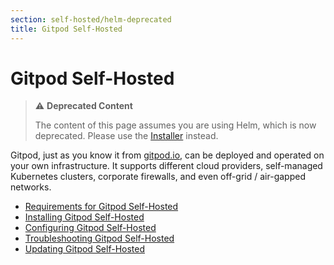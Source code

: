 ```yaml
---
section: self-hosted/helm-deprecated
title: Gitpod Self-Hosted
---
```


# Gitpod Self-Hosted

> ⚠️ **Deprecated Content**
>
> The content of this page assumes you are using Helm, which is now deprecated. Please use the [Installer](./latest) instead.

Gitpod, just as you know it from [gitpod.io](https://gitpod.io), can be deployed and operated on your own infrastructure. It supports different cloud providers, self-managed Kubernetes clusters, corporate firewalls, and even off-grid / air-gapped networks.

-   [Requirements for Gitpod Self-Hosted](./helm-deprecated/requirements)
-   [Installing Gitpod Self-Hosted](./helm-deprecated/installation)
-   [Configuring Gitpod Self-Hosted](./helm-deprecated/configuration)
-   [Troubleshooting Gitpod Self-Hosted](./helm-deprecated/troubleshooting)
-   [Updating Gitpod Self-Hosted](./helm-deprecated/updating)
